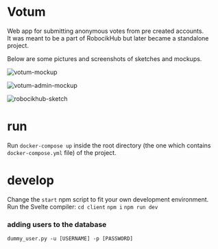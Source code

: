# Votum

Web app for submitting anonymous votes from pre created accounts.\
It was meant to be a part of RobocikHub but later became a standalone project.

Below are some pictures and screenshots of sketches and mockups.

![votum-mockup](https://github.com/user-attachments/assets/85848e29-c13d-4f57-98e6-8eb31160eac5)

![votum-admin-mockup](https://github.com/user-attachments/assets/f98514e7-f451-400a-8d96-d6597024f95f)

![robocikhub-sketch](https://github.com/user-attachments/assets/d7ce4017-30cc-4193-8d77-1a8940238f84)

# run

Run `docker-compose up` inside the root directory (the one which contains `docker-compose.yml` file) of the project.

# develop

Change the `start` npm script to fit your own development environment.\
Run the Svelte compiler: `cd client` `npm i` `npm run dev`

### adding users to the database

`dummy_user.py -u [USERNAME] -p [PASSWORD]`
